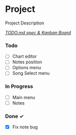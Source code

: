 # Project

Project Description

<em>[TODO.md spec & Kanban Board](https://bit.ly/3fCwKfM)</em>

### Todo

- [ ] Chart editor  
- [ ] Notes position  
- [ ] Options menu  
- [ ] Song Select menu  

### In Progress

- [ ] Main menu  
- [ ] Notes  

### Done ✓

- [x] Fix note bug  

